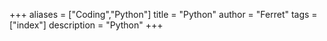 +++
aliases = ["Coding","Python"]
title = "Python"
author = "Ferret"
tags = ["index"]
description = "Python"
+++